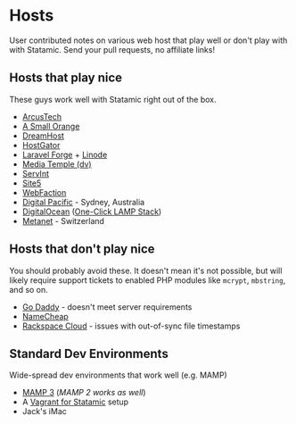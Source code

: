 # Hosts

User contributed notes on various web host that play well or don't play with with Statamic. Send your pull requests, no affiliate links!

## Hosts that play nice

These guys work well with Statamic right out of the box.

- [ArcusTech](http://arcustech.com)
- [A Small Orange](http://asmallorange.com)
- [DreamHost](https://www.dreamhost.com/)
- [HostGator](http://www.hostgator.com/)
- [Laravel Forge](https://forge.laravel.com/) + [Linode](http://linode.com)
- [Media Temple (dv)](http://mediatemple.net)
- [ServInt](https://www.servint.net/)
- [Site5](http://www.site5.com/)
- [WebFaction](https://www.webfaction.com/)
- [Digital Pacific](http://www.digitalpacific.com.au/hosting/) - Sydney, Australia
- [DigitalOcean](https://www.digitalocean.com/) ([One-Click LAMP Stack](https://www.digitalocean.com/features/one-click-apps/))
- [Metanet](http://www.metanet.ch) - Switzerland

## Hosts that don't play nice

You should probably avoid these. It doesn't mean it's not possible, but will likely require support tickets to enabled PHP modules like `mcrypt`, `mbstring`, and so on.

- [Go Daddy](http://godaddy.com) - doesn't meet server requirements
- [NameCheap](http://namecheap.com)
- [Rackspace Cloud](http://www.rackspace.com/cloud/) - issues with out-of-sync file timestamps

## Standard Dev Environments

Wide-spread dev environments that work well (e.g. MAMP)

- [MAMP 3](http://www.mamp.info/en/) (*MAMP 2 works as well*)
- A [Vagrant for Statamic](https://github.com/bradleyflood/vagrant-statamic) setup
- Jack's iMac
